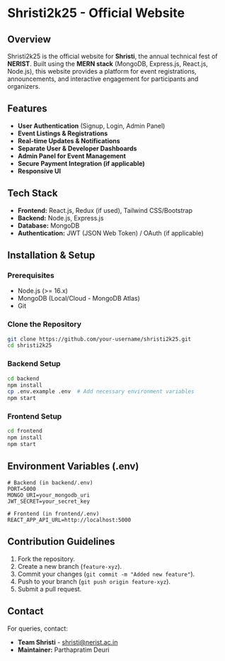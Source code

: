 # Shristi2k25 - Official Website

## Overview
Shristi2k25 is the official website for **Shristi**, the annual technical fest of **NERIST**. Built using the **MERN stack** (MongoDB, Express.js, React.js, Node.js), this website provides a platform for event registrations, announcements, and interactive engagement for participants and organizers.

## Features
- **User Authentication** (Signup, Login, Admin Panel)
- **Event Listings & Registrations**
- **Real-time Updates & Notifications**
- **Separate User & Developer Dashboards**
- **Admin Panel for Event Management**
- **Secure Payment Integration (if applicable)**
- **Responsive UI**

## Tech Stack
- **Frontend:** React.js, Redux (if used), Tailwind CSS/Bootstrap
- **Backend:** Node.js, Express.js
- **Database:** MongoDB
- **Authentication:** JWT (JSON Web Token) / OAuth (if applicable)
<!-- - **Hosting:** Vercel / Netlify (Frontend), Render / AWS / DigitalOcean (Backend) -->

## Installation & Setup
### Prerequisites
- Node.js (>= 16.x)
- MongoDB (Local/Cloud - MongoDB Atlas)
- Git

### Clone the Repository
```sh
git clone https://github.com/your-username/shristi2k25.git
cd shristi2k25
```

### Backend Setup
```sh
cd backend
npm install
cp .env.example .env  # Add necessary environment variables
npm start
```

### Frontend Setup
```sh
cd frontend
npm install
npm start
```

## Environment Variables (.env)
```
# Backend (in backend/.env)
PORT=5000
MONGO_URI=your_mongodb_uri
JWT_SECRET=your_secret_key
```
```
# Frontend (in frontend/.env)
REACT_APP_API_URL=http://localhost:5000
```

## Contribution Guidelines
1. Fork the repository.
2. Create a new branch (`feature-xyz`).
3. Commit your changes (`git commit -m "Added new feature"`).
4. Push to your branch (`git push origin feature-xyz`).
5. Submit a pull request.


## Contact
For queries, contact:
- **Team Shristi** - shristi@nerist.ac.in
- **Maintainer:** Parthapratim Deuri

